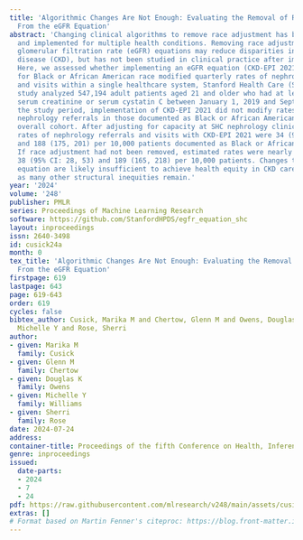 ```yaml
---
title: 'Algorithmic Changes Are Not Enough: Evaluating the Removal of Race Adjustment
  From the eGFR Equation'
abstract: 'Changing clinical algorithms to remove race adjustment has been proposed
  and implemented for multiple health conditions. Removing race adjustment from estimated
  glomerular filtration rate (eGFR) equations may reduce disparities in chronic kidney
  disease (CKD), but has not been studied in clinical practice after implementation.
  Here, we assessed whether implementing an eGFR equation (CKD-EPI 2021) without adjustment
  for Black or African American race modified quarterly rates of nephrology referrals
  and visits within a single healthcare system, Stanford Health Care (SHC). Our cohort
  study analyzed 547,194 adult patients aged 21 and older who had at least one recorded
  serum creatinine or serum cystatin C between January 1, 2019 and September 1, 2023.  During
  the study period, implementation of CKD-EPI 2021 did not modify rates of quarterly
  nephrology referrals in those documented as Black or African American or in the
  overall cohort. After adjusting for capacity at SHC nephrology clinics, estimated
  rates of nephrology referrals and visits with CKD-EPI 2021 were 34 (95% CI 29, 39)
  and 188 (175, 201) per 10,000 patients documented as Black or African American.
  If race adjustment had not been removed, estimated rates were nearly identical:
  38 (95% CI: 28, 53) and 189 (165, 218) per 10,000 patients. Changes to the eGFR
  equation are likely insufficient to achieve health equity in CKD care decision-making
  as many other structural inequities remain.'
year: '2024'
volume: '248'
publisher: PMLR
series: Proceedings of Machine Learning Research
software: https://github.com/StanfordHPDS/egfr_equation_shc
layout: inproceedings
issn: 2640-3498
id: cusick24a
month: 0
tex_title: 'Algorithmic Changes Are Not Enough: Evaluating the Removal of Race Adjustment
  From the eGFR Equation'
firstpage: 619
lastpage: 643
page: 619-643
order: 619
cycles: false
bibtex_author: Cusick, Marika M and Chertow, Glenn M and Owens, Douglas K and Williams,
  Michelle Y and Rose, Sherri
author:
- given: Marika M
  family: Cusick
- given: Glenn M
  family: Chertow
- given: Douglas K
  family: Owens
- given: Michelle Y
  family: Williams
- given: Sherri
  family: Rose
date: 2024-07-24
address:
container-title: Proceedings of the fifth Conference on Health, Inference, and Learning
genre: inproceedings
issued:
  date-parts:
  - 2024
  - 7
  - 24
pdf: https://raw.githubusercontent.com/mlresearch/v248/main/assets/cusick24a/cusick24a.pdf
extras: []
# Format based on Martin Fenner's citeproc: https://blog.front-matter.io/posts/citeproc-yaml-for-bibliographies/
---
```

